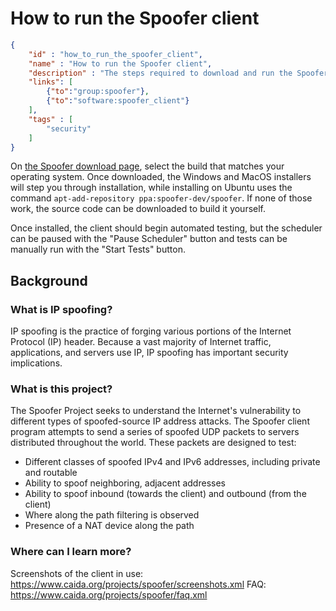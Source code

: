 # How to run the Spoofer client

~~~json
{
    "id" : "how_to_run_the_spoofer_client",
    "name" : "How to run the Spoofer client",
    "description" : "The steps required to download and run the Spoofer client",
    "links": [
        {"to":"group:spoofer"},
        {"to":"software:spoofer_client"}
    ],
    "tags" : [
        "security"
    ]
}
~~~

On [the Spoofer download page](https://www.caida.org/projects/spoofer/#software), select the build that matches your operating system.  Once downloaded, the Windows and MacOS installers will step you through installation, while installing on Ubuntu uses the command `apt-add-repository ppa:spoofer-dev/spoofer`.  If none of those work, the source code can be downloaded to build it yourself.

Once installed, the client should begin automated testing, but the scheduler can be paused with the "Pause Scheduler" button and tests can be manually run with the "Start Tests" button.

## Background

### What is IP spoofing?
IP spoofing is the practice of forging various portions of the Internet Protocol (IP) header. Because a vast majority of Internet traffic, applications, and servers use IP, IP spoofing has important security implications.

### What is this project?

The Spoofer Project seeks to understand the Internet's vulnerability to different types of spoofed-source IP address attacks.  The Spoofer client program attempts to send a series of spoofed UDP packets to servers distributed throughout the world. These packets are designed to test:

* Different classes of spoofed IPv4 and IPv6 addresses, including private and routable
* Ability to spoof neighboring, adjacent addresses
* Ability to spoof inbound (towards the client) and outbound (from the client)
* Where along the path filtering is observed
* Presence of a NAT device along the path

### Where can I learn more?

Screenshots of the client in use:  https://www.caida.org/projects/spoofer/screenshots.xml
FAQ:  https://www.caida.org/projects/spoofer/faq.xml

